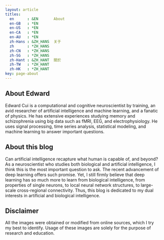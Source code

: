 ```yaml
---
layout: article
titles:
  en      : &EN       About
  en-GB   : *EN
  en-US   : *EN
  en-CA   : *EN
  en-AU   : *EN
  zh-Hans : &ZH_HANS  关于
  zh      : *ZH_HANS
  zh-CN   : *ZH_HANS
  zh-SG   : *ZH_HANS
  zh-Hant : &ZH_HANT  關於
  zh-TW   : *ZH_HANT
  zh-HK   : *ZH_HANT
key: page-about
---
```


## About Edward

Edward Cui is a computational and cognitive neuroscientist by training, an avid researcher of artificial intelligence and machine learning, and a fanatic of physics. He has extensive experiences studying memory and schizophrenia using big data such as fMRI, EEG, and electrophysiology. He uses signal processing, time series analysis, statistical modeling, and machine learning to answer important questions.

## About this blog

Can artificial intelligence recapture what human is capable of, and beyond? As a neuroscientist who studies both biological and artificial intelligence, I think this is the most important question to ask. The recent advancement of deep learning offers such promise. Yet, I still firmly believe that deep learning has so much more to learn from biological intelligence, from properties of single neurons, to local neural network structures, to large-scale cross-regional connectivity. Thus, this blog is dedicated to my dual interests in artificial and biological intelligence.

## Disclaimer

All the images were obtained or modified from online sources, which I try my best to identify. Usage of these images are solely for the purpose of research and education.

